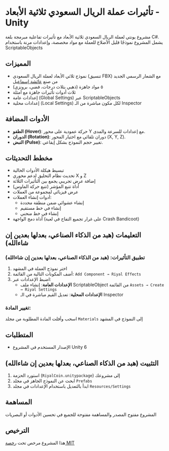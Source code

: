 # تأثيرات عملة الريال السعودي ثلاثية الأبعاد - Unity

مشروع يونتي لعملة الريال السعودي ثلاثية الأبعاد مع تأثيرات تفاعلية مبرمجة بلغة C#. يشمل المشروع نموذجًا قليل الأضلاع للعملة مع مواد مخصصة، وإعدادات مرنة باستخدام ScriptableObjects

## المميزات

- نموذج ثلاثي الأبعاد لعملة الريال السعودي (تنسيق FBX) مع الشعار الرسمي الجديد من صنع [عائشة إسماعيل](https://x.com/AishaIsmaeil/status/1893016190122942533)
- ٥ مواد جاهزة (ذهبي بثلاث درجات، فضي، برونزي)
- ثلاث أدوات تأثيرات جاهزة مع أمثلة
- إعدادات عامة (Global Settings) عبر ScriptableObjects
- إعدادات محلية (Local Settings) لكل مكون مباشرة من الـ Inspector

## الأدوات المضافة

- **الطفو (Hover)**: حركة عمودية على محور Y مع إعدادات للسرعة والمدى.
- **الدوران (Rotation)**: دوران تلقائي مع اختيار المحور (X, Y, Z).
- **النبض (Pulse)**: تغيير حجم النموذج بشكل إيقاعي.

## مخطط التحديثات

- تبسيط هيكلة الأدوات الحالية
- تحديث نظام التحليق لدعم محوري X و Z
- إضافة عرض تجريبي يجمع بين التأثيرات الثلاثة
- أداة تتبع المؤشر (تتبع حركة الماوس)
- عرض فيزيائي لمجموعة من العملات
- أدوات إنشاء العملات:
  - إنشاء عشوائي ضمن منطقة محددة
  - إنشاء في خط مستقيم
  - إنشاء في خط منحني
- أداة دمج الواجهة (على غرار تجميع التفاح في لعبة Crash Bandicoot)

## التعليمات (هبد من الذكاء الصناعي، بعدلها بعدين إن شاءالله)

### تطبيق التأثيرات: (هبد من الذكاء الصناعي، بعدلها بعدين إن شاءالله)

1. اختر نموذج العملة في المشهد
2. أضف المكونات التالية من القائمة: `Add Component → Riyal Effects`
3. اضبط الإعدادات عبر:
   - **الإعدادات العامة**: إنشاء ملف ScriptableObject من القائمة `Assets → Create → Riyal Settings`
   - **الإعدادات المحلية**: تعديل القيم مباشرة في الـ Inspector

### تغيير المادة:

اسحب وأفلت المادة المطلوبة من مجلد `Materials` إلى النموذج في المشهد

## المتطلبات

- الإصدار المستخدم في المشروع Unity 6

## التثبيت (هبد من الذكاء الصناعي، بعدلها بعدين إن شاءالله)

1. استورد الحزمة (`RiyalCoin.unitypackage`) إلى مشروعك
2. ابحث عن النموذج الجاهز في مجلد `Prefabs`
3. ابدأ بالتعديل باستخدام الإعدادات في مجلد `Resources/Settings`

## المساهمة

المشروع مفتوح المصدر والمساهمة مفتوحة للجميع في تحسين الأدوات أو البصريات

## الترخيص

هذا المشروع مرخص تحت [رخصة MIT](#readme.md)
